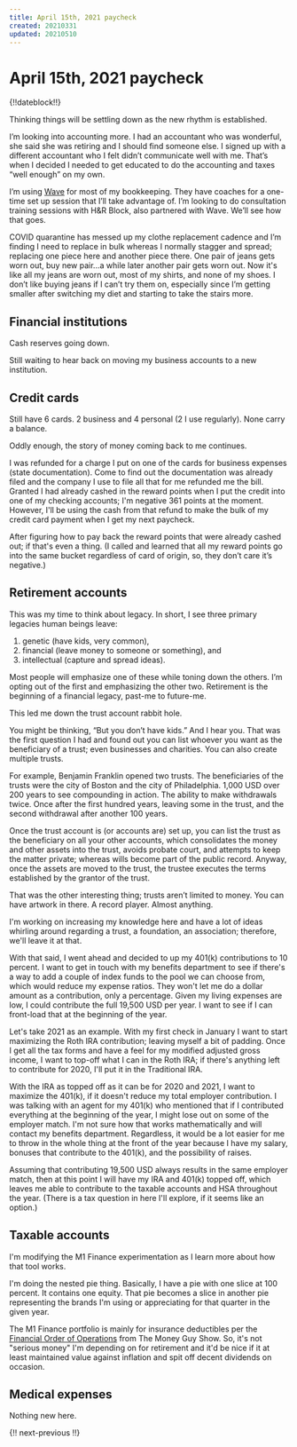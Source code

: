 ```yaml
---
title: April 15th, 2021 paycheck
created: 20210331
updated: 20210510
---
```


# April 15th, 2021 paycheck

{!!dateblock!!}

Thinking things will be settling down as the new rhythm is established.

I’m looking into accounting more. I had an accountant who was wonderful, she said she was retiring and I should find someone else. I signed up with a different accountant who I felt didn’t communicate well with me. That’s when I decided I needed to get educated to do the accounting and taxes “well enough” on my own.

I’m using [Wave](https://www.waveapps.com) for most of my bookkeeping. They have coaches for a one-time set up session that I’ll take advantage of. I’m looking to do consultation training sessions with H&R Block, also partnered with Wave. We’ll see how that goes.

COVID quarantine has messed up my clothe replacement cadence and I’m finding I need to replace in bulk whereas I normally stagger and spread; replacing one piece here and another piece there. One pair of jeans gets worn out, buy new pair...a while later another pair gets worn out. Now it's like all my jeans are worn out, most of my shirts, and none of my shoes. I don’t like buying jeans if I can’t try them on, especially since I’m getting smaller after switching my diet and starting to take the stairs more.

## Financial institutions

Cash reserves going down.

Still waiting to hear back on moving my business accounts to a new institution.

## Credit cards

Still have 6 cards. 2 business and 4 personal (2 I use regularly). None carry a balance.

Oddly enough, the story of money coming back to me continues.

I was refunded for a charge I put on one of the cards for business expenses (state documentation). Come to find out the documentation was already filed and the company I use to file all that for me refunded me the bill. Granted I had already cashed in the reward points when I put the credit into one of my checking accounts; I'm negative 361 points at the moment. However, I'll be using the cash from that refund to make the bulk of my credit card payment when I get my next paycheck.

After figuring how to pay back the reward points that were already cashed out; if that's even a thing. (I called and learned that all my reward points go into the same bucket regardless of card of origin, so, they don’t care it’s negative.)

## Retirement accounts

This was my time to think about legacy. In short, I see three primary legacies human beings leave:

1. genetic (have kids, very common),
2. financial (leave money to someone or something), and
3. intellectual (capture and spread ideas).

Most people will emphasize one of these while toning down the others. I’m opting out of the first and emphasizing the other two. Retirement is the beginning of a financial legacy, past-me to future-me.

This led me down the trust account rabbit hole.

You might be thinking, “But you don’t have kids.” And I hear you. That was the first question I had and found out you can list whoever you want as the beneficiary of a trust; even businesses and charities. You can also create multiple trusts.

For example, Benjamin Franklin opened two trusts. The beneficiaries of the trusts were the city of Boston and the city of Philadelphia. 1,000 USD over 200 years to see compounding in action. The ability to make withdrawals twice. Once after the first hundred years, leaving some in the trust, and the second withdrawal after another 100 years.

Once the trust account is (or accounts are) set up, you can list the trust as the beneficiary on all your other accounts, which consolidates the money and other assets into the trust, avoids probate court, and attempts to keep the matter private; whereas wills become part of the public record. Anyway, once the assets are moved to the trust, the trustee executes the terms established by the grantor of the trust.

That was the other interesting thing; trusts aren’t limited to money. You can have artwork in there. A record player. Almost anything.

I'm working on increasing my knowledge here and have a lot of ideas whirling around regarding a trust, a foundation, an association; therefore, we'll leave it at that.

With that said, I went ahead and decided to up my 401(k) contributions to 10 percent. I want to get in touch with my benefits department to see if there's a way to add a couple of index funds to the pool we can choose from, which would reduce my expense ratios. They won't let me do a dollar amount as a contribution, only a percentage. Given my living expenses are low, I could contribute the full 19,500 USD per year. I want to see if I can front-load that at the beginning of the year.

Let's take 2021 as an example. With my first check in January I want to start maximizing the Roth IRA contribution; leaving myself a bit of padding. Once I get all the tax forms and have a feel for my modified adjusted gross income, I want to top-off what I can in the Roth IRA; if there's anything left to contribute for 2020, I'll put it in the Traditional IRA.

With the IRA as topped off as it can be for 2020 and 2021, I want to maximize the 401(k), if it doesn't reduce my total employer contribution. I was talking with an agent for my 401(k) who mentioned that if I contributed everything at the beginning of the year, I might lose out on some of the employer match. I'm not sure how that works mathematically and will contact my benefits department. Regardless, it would be a lot easier for me to throw in the whole thing at the front of the year because I have my salary, bonuses that contribute to the 401(k), and the possibility of raises.

Assuming that contributing 19,500 USD always results in the same employer match, then at this point I will have my IRA and 401(k) topped off, which leaves me able to contribute to the taxable accounts and HSA throughout the year. (There is a tax question in here I'll explore, if it seems like an option.)

## Taxable accounts

I'm modifying the M1 Finance experimentation as I learn more about how that tool works.

I'm doing the nested pie thing. Basically, I have a pie with one slice at 100 percent. It contains one equity. That pie becomes a slice in another pie representing the brands I'm using or appreciating for that quarter in the given year.

The M1 Finance portfolio is mainly for insurance deductibles per the [Financial Order of Operations](https://www.moneyguy.com/resources/) from The Money Guy Show. So, it's not "serious money" I'm depending on for retirement and it'd be nice if it at least maintained value against inflation and spit off decent dividends on occasion.

## Medical expenses

Nothing new here.

{!! next-previous !!}
